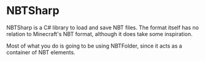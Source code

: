 # NBTSharp

NBTSharp is a C# library to load and save NBT files. The format itself has no relation to Minecraft's NBT format, although it does take some inspiration.

Most of what you do is going to be using NBTFolder, since it acts as a container of NBT elements.

